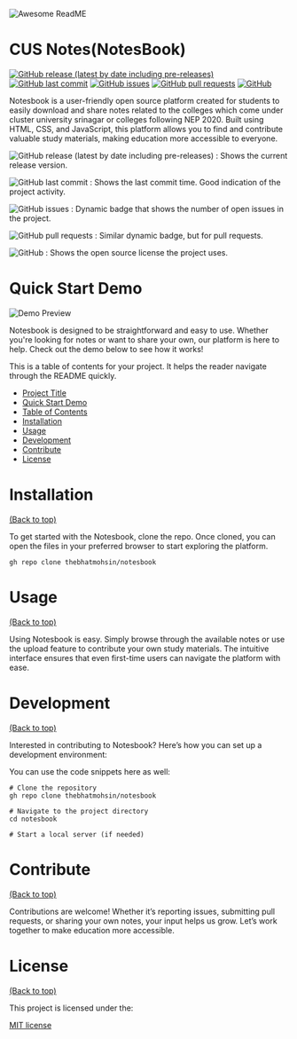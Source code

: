 
![Awesome ReadME](https://github.com/pottekkat/awesome-readme/raw/master/header.png)

# CUS Notes(NotesBook)

[![GitHub release (latest by date including pre-releases)](https://img.shields.io/github/v/release/navendu-pottekkat/awesome-readme?include_prereleases)](https://img.shields.io/github/v/release/navendu-pottekkat/awesome-readme?include_prereleases)
[![GitHub last commit](https://img.shields.io/github/last-commit/navendu-pottekkat/awesome-readme)](https://img.shields.io/github/last-commit/bhatmohsin/notesbook)
[![GitHub issues](https://img.shields.io/github/issues-raw/navendu-pottekkat/awesome-readme)](https://img.shields.io/github/issues-raw/bhatmohsin/notesbook)
[![GitHub pull requests](https://img.shields.io/github/issues-pr/navendu-pottekkat/awesome-readme)](https://img.shields.io/github/issues-pr/bhatmohsin/notesbook)
[![GitHub](https://img.shields.io/github/license/bhatmohsin/notesbook)](https://img.shields.io/github/license/bhatmohsin/notesbook)

Notesbook is a user-friendly open source platform created for students to easily download and share notes related to the colleges which come under cluster university srinagar or colleges following NEP 2020. Built using HTML, CSS, and JavaScript, this platform allows you to find and contribute valuable study materials, making education more accessible to everyone.
<!-- Add badges with link to Shields IO -->

![GitHub release (latest by date including pre-releases)](https://img.shields.io/github/v/release/navendu-pottekkat/awesome-readme?include_prereleases)
: Shows the current release version.

![GitHub last commit](https://img.shields.io/github/last-commit/navendu-pottekkat/awesome-readme)
: Shows the last commit time. Good indication of the project activity.

![GitHub issues](https://img.shields.io/github/issues-raw/navendu-pottekkat/awesome-readme)
: Dynamic badge that shows the number of open issues in the project.

![GitHub pull requests](https://img.shields.io/github/issues-pr/navendu-pottekkat/awesome-readme)
: Similar dynamic badge, but for pull requests.

![GitHub](https://img.shields.io/github/license/navendu-pottekkat/awesome-readme)
: Shows the open source license the project uses.

# Quick Start Demo

![Demo Preview](https://picsum.photos/1920/1080)

Notesbook is designed to be straightforward and easy to use. Whether you're looking for notes or want to share your own, our platform is here to help. Check out the demo below to see how it works!

This is a table of contents for your project. It helps the reader navigate through the README quickly.
- [Project Title](#project-title)
- [Quick Start Demo](#quick-start-demo)
- [Table of Contents](#table-of-contents)
- [Installation](#installation)
- [Usage](#usage)
- [Development](#development)
- [Contribute](#contribute)
- [License](#license)


# Installation
[(Back to top)](#table-of-contents)

To get started with the Notesbook, clone the repo.
Once cloned, you can open the files in your preferred browser to start exploring the platform.

```shell
gh repo clone thebhatmohsin/notesbook
```


# Usage
[(Back to top)](#table-of-contents)

Using Notesbook is easy. Simply browse through the available notes or use the upload feature to contribute your own study materials. The intuitive interface ensures that even first-time users can navigate the platform with ease.


# Development
[(Back to top)](#table-of-contents)

Interested in contributing to Notesbook? Here’s how you can set up a development environment:

You can use the code snippets here as well:

```shell
# Clone the repository
gh repo clone thebhatmohsin/notesbook

# Navigate to the project directory
cd notesbook

# Start a local server (if needed)
```


# Contribute
[(Back to top)](#table-of-contents)

Contributions are welcome! Whether it’s reporting issues, submitting pull requests, or sharing your own notes, your input helps us grow. Let’s work together to make education more accessible.

# License
[(Back to top)](#table-of-contents)

This project is licensed under the:

[MIT license](./LICENSE)



